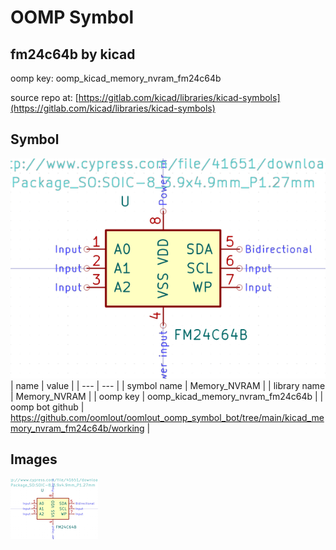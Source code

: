 # OOMP Symbol  
## fm24c64b  by kicad  
  
oomp key: oomp_kicad_memory_nvram_fm24c64b  
  
source repo at: [https://gitlab.com/kicad/libraries/kicad-symbols](https://gitlab.com/kicad/libraries/kicad-symbols)  
## Symbol  
  
[![working.png](working_600.png)](working.png)  
| name | value | 
| --- | --- | 
| symbol name | Memory_NVRAM | 
| library name | Memory_NVRAM | 
| oomp key | oomp_kicad_memory_nvram_fm24c64b | 
| oomp bot github | https://github.com/oomlout/oomlout_oomp_symbol_bot/tree/main/kicad_memory_nvram_fm24c64b/working | 
## Images  
  
[![working.png](working_140.png)](working.png)  
